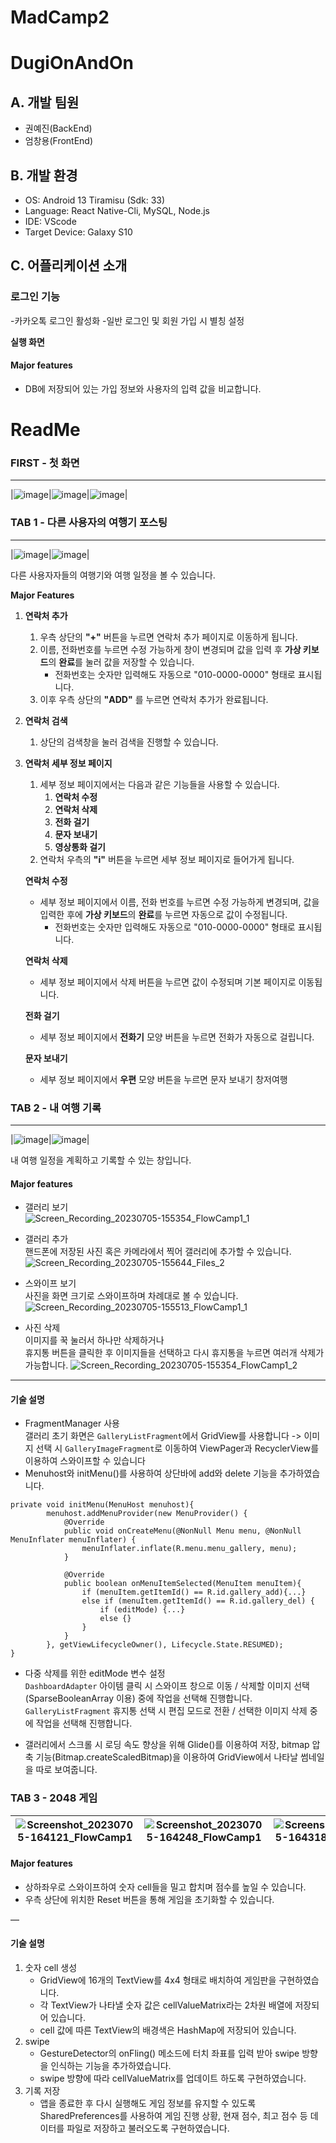 # MadCamp2

# DugiOnAndOn

## A. 개발 팀원

- 권예진(BackEnd)
- 엄창용(FrontEnd)

## B. 개발 환경

- OS: Android 13 Tiramisu (Sdk: 33)
- Language: React Native-Cli, MySQL, Node.js
- IDE: VScode
- Target Device: Galaxy S10

## C. 어플리케이션 소개

### 로그인 기능

-카카오톡 로그인 활성화
-일반 로그인 및 회원 가입 시 별칭 설정

**실행 화면**


#### Major features

- DB에 저장되어 있는 가입 정보와 사용자의 입력 값을 비교합니다.

# ReadMe

### FIRST - 첫 화면

---

|![image](https://github.com/DugiOnandOn/FlowCamp2/assets/39901387/8aae2e83-2b9d-4d21-ba48-73b7b83da1b6)|![image](https://github.com/DugiOnandOn/FlowCamp2/assets/39901387/8efb341d-58d6-4b34-b6c1-ee79faab9fb8)|![image](https://github.com/DugiOnandOn/FlowCamp2/assets/39901387/83d6ec98-5203-41b6-a23d-30f161084bd4)|


### TAB 1 - 다른 사용자의 여행기 포스팅

---

|![image](https://github.com/DugiOnandOn/FlowCamp2/assets/39901387/3a49f3c0-25ec-47d3-8fc9-1d1f1fe8af66)|![image](https://github.com/DugiOnandOn/FlowCamp2/assets/39901387/ae970a37-add3-42e5-ba34-9c11f4e7912f)|


다른 사용자자들의 여행기와 여행 일정을 볼 수 있습니다.


**Major Features**

1. **연락처 추가**
   1. 우측 상단의 __"+"__ 버튼을 누르면 연락처 추가 페이지로 이동하게 됩니다.
   2. 이름, 전화번호를 누르면 수정 가능하게 창이 변경되며 값을 입력 후 **가상 키보드**의 **완료**를 눌러 값을 저장할 수 있습니다.
      - 전화번호는 숫자만 입력해도 자동으로 "010-0000-0000" 형태로 표시됩니다.
   4. 이후 우측 상단의 __"ADD"__ 를 누르면 연락처 추가가 완료됩니다.
2. **연락처 검색**
   1. 상단의 검색창을 눌러 검색을 진행할 수 있습니다.
3. **연락처 세부 정보 페이지**

   1. 세부 정보 페이지에서는 다음과 같은 기능들을 사용할 수 있습니다.
      1. **연락처 수정**
      2. **연락처 삭제**
      3. **전화 걸기**
      4. **문자 보내기**
      5. **영상통화 걸기**
   2. 연락처 우측의 __"i"__ 버튼을 누르면 세부 정보 페이지로 들어가게 됩니다.

   **연락처 수정**

   - 세부 정보 페이지에서 이름, 전화 번호를 누르면 수정 가능하게 변경되며, 값을 입력한 후에 **가상 키보드**의 **완료**를 누르면 자동으로 값이 수정됩니다.
      - 전화번호는 숫자만 입력해도 자동으로 "010-0000-0000" 형태로 표시됩니다.

   **연락처 삭제**

   - 세부 정보 페이지에서 삭제 버튼을 누르면 값이 수정되며 기본 페이지로 이동됩니다.

   **전화 걸기**

   - 세부 정보 페이지에서 __전화기__ 모양 버튼을 누르면 전화가 자동으로 걸립니다.

   **문자 보내기**

   - 세부 정보 페이지에서 __우편__ 모양 버튼을 누르면 문자 보내기 창저여행

### TAB 2 - 내 여행 기록

---

|![image](https://github.com/DugiOnandOn/FlowCamp2/assets/39901387/e56fcbc9-aafa-499e-a9ab-e224d1d5cb5c)|![image](https://github.com/DugiOnandOn/FlowCamp2/assets/39901387/fe45936e-1b56-49be-a418-207610ec0f6a)|

내 여행 일정을 계획하고 기록할 수 있는 창입니다.

#### Major features
* 갤러리 보기  
  ![Screen_Recording_20230705-155354_FlowCamp1_1](https://github.com/jihwan01/FlowCamp1/assets/39901387/35973a99-ffb6-41b4-bac6-ae2d9b49184c)

* 갤러리 추가   
핸드폰에 저장된 사진 혹은 카메라에서 찍어 갤러리에 추가할 수 있습니다.  
![Screen_Recording_20230705-155644_Files_2](https://github.com/jihwan01/FlowCamp1/assets/39901387/5117a9ab-6623-40ab-b249-1310fcaabb90)


* 스와이프 보기  
사진을 화면 크기로 스와이프하며 차례대로 볼 수 있습니다.  
![Screen_Recording_20230705-155513_FlowCamp1_1](https://github.com/jihwan01/FlowCamp1/assets/39901387/4b59d3ae-22d0-4d11-a893-e2ec37394fa8)

* 사진 삭제  
이미지를 꾹 눌러서 하나만 삭제하거나  
휴지통 버튼을 클릭한 후 이미지들을 선택하고 다시 휴지통을 누르면 여러개 삭제가 가능합니다.
![Screen_Recording_20230705-155354_FlowCamp1_2](https://github.com/jihwan01/FlowCamp1/assets/39901387/5d895fc6-46cc-4fe5-9da6-f2c16a56122e)

___
#### 기술 설명
* FragmentManager 사용  
갤러리 초기 화면은 ``GalleryListFragment``에서 GridView를 사용합니다
 ->  이미지 선택 시 ``GalleryImageFragment``로 이동하여 ViewPager과 RecyclerView를 이용하여 스와이프할 수 있습니다
* Menuhost와 initMenu()를 사용하여 상단바에 add와 delete 기능을 추가하였습니다.
```
private void initMenu(MenuHost menuhost){
        menuhost.addMenuProvider(new MenuProvider() {
            @Override
            public void onCreateMenu(@NonNull Menu menu, @NonNull MenuInflater menuInflater) {
                menuInflater.inflate(R.menu.menu_gallery, menu);
            }

            @Override
            public boolean onMenuItemSelected(MenuItem menuItem){
                if (menuItem.getItemId() == R.id.gallery_add){...}
                else if (menuItem.getItemId() == R.id.gallery_del) {
                    if (editMode) {...}
                    else {}
                }
            }
        }, getViewLifecycleOwner(), Lifecycle.State.RESUMED);
}
```


* 다중 삭제를 위한 editMode 변수 설정  
``DashboardAdapter`` 아이템 클릭 시 스와이프 창으로 이동 / 삭제할 이미지 선택 (SparseBooleanArray 이용) 중에 작업을 선택해 진행합니다. ``GalleryListFragment`` 휴지통 선택 시 편집 모드로 전환 / 선택한 이미지 삭제 중에 작업을 선택해 진행합니다.

* 갤러리에서 스크롤 시 로딩 속도 향상을 위해 Glide()를 이용하여 저장, bitmap 압축 기능(Bitmap.createScaledBitmap)을 이용하여 GridView에서 나타날 썸네일을 따로 보여줍니다.


### TAB 3 - 2048 게임
|![Screenshot_20230705-164121_FlowCamp1](https://github.com/jihwan01/FlowCamp1/assets/98662998/f17538b0-6d72-42e4-a63b-2de190c3b840)|![Screenshot_20230705-164248_FlowCamp1](https://github.com/jihwan01/FlowCamp1/assets/98662998/cbc14304-fa5b-4c1e-80f9-68c56089fdbf)|![Screenshot_20230705-164318_FlowCamp1](https://github.com/jihwan01/FlowCamp1/assets/98662998/131525f5-3584-45dd-835e-52626290b778)|
| ------ | ------ | ------ |
#### Major features

- 상하좌우로 스와이프하여 숫자 cell들을 밀고 합치며 점수를 높일 수 있습니다.
- 우측 상단에 위치한 Reset 버튼을 통해 게임을 초기화할 수 있습니다.

—

#### 기술 설명

1. 숫자 cell 생성
   - GridView에 16개의 TextView를 4x4 형태로 배치하여 게임판을 구현하였습니다.
   - 각 TextView가 나타낼 숫자 값은 cellValueMatrix라는 2차원 배열에 저장되어 있습니다.
   - cell 값에 따른 TextView의 배경색은 HashMap에 저장되어 있습니다.
2. swipe
   - GestureDetector의 onFling() 메소드에 터치 좌표를 입력 받아 swipe 방향을 인식하는 기능을 추가하였습니다.
   - swipe 방향에 따라 cellValueMatrix를 업데이트 하도록 구현하였습니다.
3. 기록 저장
   - 앱을 종료한 후 다시 실행해도 게임 정보를 유지할 수 있도록 SharedPreferences를 사용하여 게임 진행 상황, 현재 점수, 최고 점수 등 데이터를 파일로 저장하고 불러오도록 구현하였습니다.

